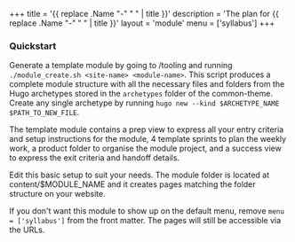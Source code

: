 +++
title = '{{ replace .Name "-" " " | title }}'
description = 'The plan for {{ replace .Name "-" " " | title }}'
layout = 'module'
menu = ['syllabus']
+++

### Quickstart

Generate a template module by going to /tooling and running `./module_create.sh <site-name> <module-name>`. This script produces a complete module structure with all the necessary files and folders from the Hugo archetypes stored in the `archetypes` folder of the common-theme. Create any single archetype by running `hugo new --kind $ARCHETYPE_NAME $PATH_TO_NEW_FILE`.

The template module contains a prep view to express all your entry criteria and setup instructions for the module, 4 template sprints to plan the weekly work, a product folder to organise the module project, and a success view to express the exit criteria and handoff details.

Edit this basic setup to suit your needs. The module folder is located at content/$MODULE_NAME and it creates pages matching the folder structure on your website.

If you don't want this module to show up on the default menu, remove `menu = ['syllabus']` from the front matter. The pages will still be accessible via the URLs.
